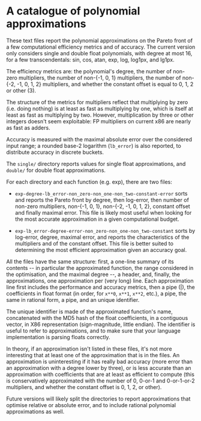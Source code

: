 A catalogue of polynomial approximations
========================================

These text files report the polynomial approximations on the Pareto
front of a few computational efficiency metrics and of accuracy.  The
current version only considers single and double float polynomials,
with degree at most 16, for a few transcendentals: sin, cos, atan,
exp, log, log1px, and lg1px.

The efficiency metrics are: the polynomial's degree, the number of
non-zero multipliers, the number of non-{-1, 0, 1} multipliers, the
number of non-{-2, -1, 0, 1, 2} multipliers, and whether the constant
offset is equal to 0, 1, 2 or other (3).

The structure of the metrics for multipliers reflect that multiplying
by zero (i.e. doing nothing) is at least as fast as multiplying by
one, which is itself at least as fast as multiplying by two.  However,
multiplication by three or other integers doesn't seem exploitable: FP
multipliers on current x86 are nearly as fast as adders.

Accuracy is measured with the maximal absolute error over the
considered input range; a rounded base-2 logarithm (`lb_error`) is also
reported, to distribute accuracy in discrete buckets.

The `single/` directory reports values for single float approximations,
and `double/` for double float approximations.

For each directory and each function (e.g. exp), there are two files:

* `exp-degree-lb_error-non_zero-non_one-non_two-constant-error` sorts
  and reports the Pareto front by degree, then log-error, then number
  of non-zero multipliers, non-{-1, 0, 1}, non-{-2, -1, 0, 1, 2},
  constant offset and finally maximal error.  This file is likely most
  useful when looking for the most accurate approximation in a given
  computational budget.

* `exp-lb_error-degree-error-non_zero-non_one-non_two-constant` sorts
  by log-error, degree, maximal error, and reports the characteristics
  of the multipliers and of the constant offset.  This file is better
  suited to determining the most efficient approximation given an
  accuracy goal.

All the files have the same structure: first, a one-line summary of
its contents -- in particular the approximated function, the range
considered in the optimisation, and the maximal degree --, a header,
and, finally, the approximations, one approximation per (very long)
line.  Each approximation line first includes the performance and
accuracy metrics, then a pipe (|), the coefficients in float format
(in order, for `x**0`, `x**1`, `x**2`, etc.), a pipe, the same in
rational form, a pipe, and an unique identifier.

The unique identifier is made of the approximated function's name,
concatenated with the MD5 hash of the float coefficients, in a
contiguous vector, in X86 representation (sign-magnitude, little
endian).  The identifier is useful to refer to approximations, and to
make sure that your language implementation is parsing floats
correctly.

In theory, if an approximation isn't listed in these files, it's not
more interesting that at least one of the approximation that is in the
files.  An approximation is uninteresting if it has really bad
accuracy (more error than an approximation with a degree lower by
three), or is less accurate than an approximation with coefficients
that are at least as efficient to compute (this is conservatively
approximated with the number of 0, 0-or-1 and 0-or-1-or-2 multipliers,
and whether the constant offset is 0, 1, 2, or other).

Future versions will likely split the directories to report
approximations that optimise relative or absolute error, and to
include rational polynomial approximations as well.
